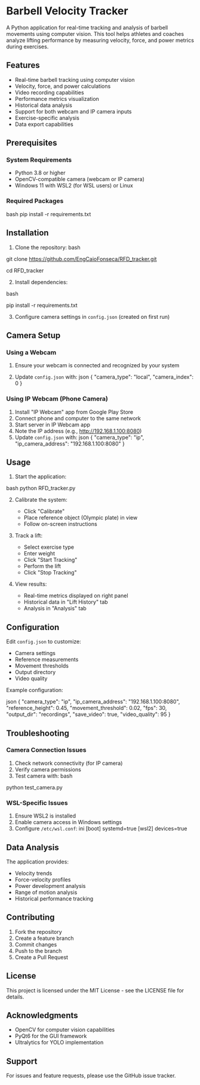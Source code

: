 # Barbell Velocity Tracker

A Python application for real-time tracking and analysis of barbell movements using computer vision. This tool helps athletes and coaches analyze lifting performance by measuring velocity, force, and power metrics during exercises.

## Features

- Real-time barbell tracking using computer vision
- Velocity, force, and power calculations
- Video recording capabilities
- Performance metrics visualization
- Historical data analysis
- Support for both webcam and IP camera inputs
- Exercise-specific analysis
- Data export capabilities

## Prerequisites

### System Requirements
- Python 3.8 or higher
- OpenCV-compatible camera (webcam or IP camera)
- Windows 11 with WSL2 (for WSL users) or Linux

### Required Packages

bash
pip install -r requirements.txt


## Installation

1. Clone the repository:
bash

git clone https://github.com/EngCaioFonseca/RFD_tracker.git

cd RFD_tracker

2. Install dependencies:

bash

pip install -r requirements.txt

3. Configure camera settings in `config.json` (created on first run)

## Camera Setup

### Using a Webcam
1. Ensure your webcam is connected and recognized by your system
   
2. Update `config.json` with:
json
{
"camera_type": "local",
"camera_index": 0
}

### Using IP Webcam (Phone Camera)
1. Install "IP Webcam" app from Google Play Store
2. Connect phone and computer to the same network
3. Start server in IP Webcam app
4. Note the IP address (e.g., http://192.168.1.100:8080)
5. Update `config.json` with:
json
{
"camera_type": "ip",
"ip_camera_address": "192.168.1.100:8080"
}

## Usage

1. Start the application:

bash
python RFD_tracker.py

2. Calibrate the system:
   - Click "Calibrate"
   - Place reference object (Olympic plate) in view
   - Follow on-screen instructions

3. Track a lift:
   - Select exercise type
   - Enter weight
   - Click "Start Tracking"
   - Perform the lift
   - Click "Stop Tracking"

4. View results:
   - Real-time metrics displayed on right panel
   - Historical data in "Lift History" tab
   - Analysis in "Analysis" tab

## Configuration

Edit `config.json` to customize:
- Camera settings
- Reference measurements
- Movement thresholds
- Output directory
- Video quality

Example configuration:
   
json
{
"camera_type": "ip",
"ip_camera_address": "192.168.1.100:8080",
"reference_height": 0.45,
"movement_threshold": 0.02,
"fps": 30,
"output_dir": "recordings",
"save_video": true,
"video_quality": 95
}

## Troubleshooting

### Camera Connection Issues
1. Check network connectivity (for IP camera)
2. Verify camera permissions
3. Test camera with:
bash

python test_camera.py

### WSL-Specific Issues
1. Ensure WSL2 is installed
2. Enable camera access in Windows settings
3. Configure `/etc/wsl.conf`:
ini
[boot]
systemd=true
[wsl2]
devices=true


## Data Analysis

The application provides:
- Velocity trends
- Force-velocity profiles
- Power development analysis
- Range of motion analysis
- Historical performance tracking

## Contributing

1. Fork the repository
2. Create a feature branch
3. Commit changes
4. Push to the branch
5. Create a Pull Request

## License

This project is licensed under the MIT License - see the LICENSE file for details.

## Acknowledgments

- OpenCV for computer vision capabilities
- PyQt6 for the GUI framework
- Ultralytics for YOLO implementation

## Support

For issues and feature requests, please use the GitHub issue tracker.

 


